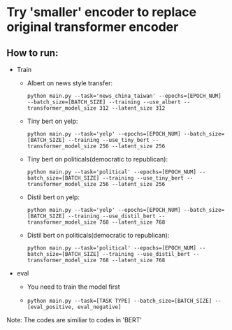 # Try 'smaller' encoder to replace original transformer encoder
## How to run:

- Train
	* Albert on news style transfer:
	  ```
	  python main.py --task='news_china_taiwan' --epochs=[EPOCH_NUM] --batch_size=[BATCH_SIZE] --training --use_albert --transformer_model_size 312 --latent_size 312
	  ```
	
	* Tiny bert on yelp:
		```
	  python main.py --task='yelp' --epochs=[EPOCH_NUM] --batch_size=[BATCH_SIZE] --training --use_tiny_bert --transformer_model_size 256 --latent_size 256
	  ```

	
	* Tiny bert on politicals(democratic to republican):
	 	```
	  python main.py --task='political' --epochs=[EPOCH_NUM] --batch_size=[BATCH_SIZE] --training --use_tiny_bert --transformer_model_size 256 --latent_size 256
	  ```
	* Distil bert on yelp:
		```
	  python main.py --task='yelp' --epochs=[EPOCH_NUM] --batch_size=[BATCH_SIZE] --training --use_distil_bert --transformer_model_size 768 --latent_size 768
	  ```

	
	* Distil bert on politicals(democratic to republican):
	 	```
	  python main.py --task='political' --epochs=[EPOCH_NUM] --batch_size=[BATCH_SIZE] --training --use_distil_bert --transformer_model_size 768 --latent_size 768
	  ```


- eval
	* You need to train the model first
	* ```
	  python main.py --task=[TASK TYPE] --batch_size=[BATCH_SIZE] --[eval_positive, eval_negative]
	  ```

Note: The codes are similiar to codes in 'BERT'
